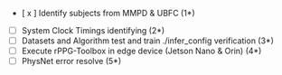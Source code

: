 - [ x ] Identify subjects from MMPD & UBFC (1*)
- [ ] System Clock Timings identifying (2*)
- [ ] Datasets and Algorithm test and train ./infer_config verification (3*)
- [ ] Execute rPPG-Toolbox in edge device (Jetson Nano & Orin) (4*)
- [ ] PhysNet error resolve (5*)
